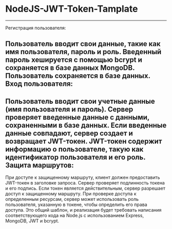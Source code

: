 # NodeJS-JWT-Token-Tamplate
-----------------------------------------------------------------------------------------------------
Регистрация пользователя:

Пользователь вводит свои данные, такие как имя пользователя, пароль и роль.
Введенный пароль хешируется с помощью bcrypt и сохраняется в базе данных MongoDB.
Пользователь сохраняется в базе данных.
Вход пользователя:
-----------------------------------------------------------------------------------------------------
Пользователь вводит свои учетные данные (имя пользователя и пароль).
Сервер проверяет введенные данные с данными, сохраненными в базе данных.
Если введенные данные совпадают, сервер создает и возвращает JWT-токен.
JWT-токен содержит информацию о пользователе, такую как идентификатор пользователя и его роль.
Защита маршрутов:
-----------------------------------------------------------------------------------------------------
При доступе к защищенному маршруту, клиент должен предоставить JWT-токен в заголовке запроса.
Сервер проверяет подлинность токена и его подпись.
Если токен является действительным, сервер разрешает доступ к защищенному маршруту.
При проверке доступа к определенным ресурсам, сервер может использовать роль пользователя, указанную в токене, чтобы определить его права доступа.
Это общий шаблон, и реализация будет требовать написания соответствующего кода на Node.js с использованием Express, MongoDB, JWT и bcrypt.

